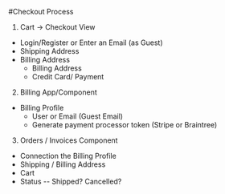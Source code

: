 #Checkout Process

1. Cart -> Checkout View
  - Login/Register or Enter an Email (as Guest)
  - Shipping Address
  - Billing Address
    - Billing Address
    - Credit Card/ Payment

2. Billing App/Component
  - Billing Profile
    - User or Email (Guest Email)
    - Generate payment processor token (Stripe or Braintree)

3. Orders / Invoices Component
  - Connection the Billing Profile
  - Shipping / Billing Address
  - Cart
  - Status -- Shipped? Cancelled?
